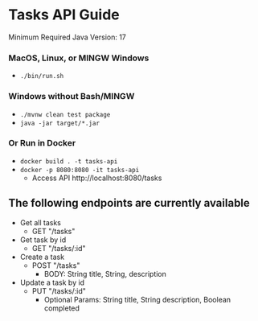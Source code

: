 # Tasks API Guide

Minimum Required Java Version: 17


### MacOS, Linux, or MINGW Windows
- <code>./bin/run.sh</code>

### Windows without Bash/MINGW
- <code>./mvnw clean test package</code>
- <code>java -jar target/*.jar</code>

### Or Run in Docker
- <code>docker build . -t tasks-api</code>
- <code>docker -p 8080:8080 -it tasks-api</code>
  - Access API http://localhost:8080/tasks

## The following endpoints are currently available
- Get all tasks
  - GET "/tasks"
- Get task by id
  - GET "/tasks/:id"
- Create a task
  - POST "/tasks"
    - BODY: String title, String, description
- Update a task by id
  - PUT "/tasks/:id"
    - Optional Params: String title, String description, Boolean completed